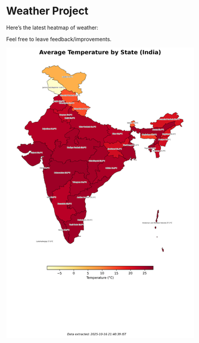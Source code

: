 # Weather Project

Here’s the latest heatmap of weather:

Feel free to leave feedback/improvements.

![India Heatmap](docs/assets/india_heatmap.png?v=F11901)
